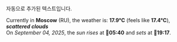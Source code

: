 
자동으로 추가된 텍스트입니다.

<!--START_SECTION:weather:moscow-->
Currently in **Moscow** (RU), the weather is: **17.9°C** (feels like **17.4°C**), ***scattered clouds***<br/>
On *September 04, 2025*, the *sun rises* at 🌅**05:40** and *sets* at 🌇**19:17**.
<!--END_SECTION:weather-->
